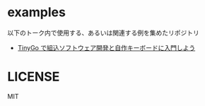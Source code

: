# examples

以下のトーク内で使用する、あるいは関連する例を集めたリポジトリ

* [TinyGo で組込ソフトウェア開発と自作キーボードに入門しよう](https://docs.google.com/presentation/d/1MUp2QZ98v8KEhcZ9PBw_qj3TjiMKg1u3Vchx3vYD-uY/edit?usp=sharing)

# LICENSE

MIT
